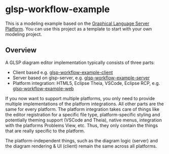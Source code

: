 # glsp-workflow-example

This is a modeling example based on the [Graphical Language Server Platform](https://github.com/eclipse-glsp/glsp). You can use this project as a template to start with your own modeling project.

## Overview

A GLSP diagram editor implementation typically consists of three parts:

 - Client based  e.g. [glsp-workflow-example-client](glsp-workflow-example-client/README.md)
 - Server based on glsp-server, e.g. [glsp-workflow-example-server](glsp-workflow-example-server/README.md)
 - Platform integration: HTML5, Eclipse Theia, VSCode, Eclipse RCP, e.g. [glsp-workflow-example-web](glsp-workflow-example-web/README.md)

If you now want to support multiple platforms, you only need to provide multiple implementations of the platform integrations. All other parts are the same for every platform. The platform integration takes care of things like the editor registration for a specific file type, platform-specific styling and potentially theming support (VSCode and Theia), native menus, integration with the platforms Problems View, etc. Thus, they only contain the things that are really specific to the platform.

The platform-independent things, such as the diagram logic (server) and the diagram rendering & UI (client) remain the same across all platforms.

